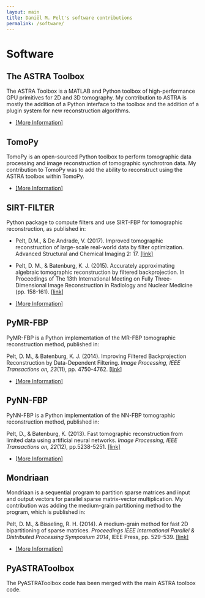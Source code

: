 ```yaml
---
layout: main
title: Daniël M. Pelt's software contributions
permalink: /software/
---
```


# Software

## The ASTRA Toolbox
The ASTRA Toolbox is a MATLAB and Python toolbox of high-performance GPU primitives for 2D and 3D tomography.
My contribution to ASTRA is mostly the addition of a Python interface to the toolbox and the addition of a plugin system for new reconstruction algorithms.

* [\[More Information\]](http://www.astra-toolbox.com)

## TomoPy
TomoPy is an open-sourced Python toolbox to perform tomographic data processing and image reconstruction of tomographic synchrotron data.
My contribution to TomoPy was to add the ability to reconstruct using the ASTRA toolbox within TomoPy.

* [\[More Information\]](https://tomopy.readthedocs.org)

## SIRT-FILTER
Python package to compute filters and use SIRT-FBP for tomographic reconstruction, as published in:

* Pelt, D.M., & De Andrade, V. (2017). Improved tomographic reconstruction of large-scale real-world data by filter optimization. Advanced Structural and Chemical Imaging 2: 17. [\[link\]](http://rdcu.be/niW6)
* Pelt, D. M., & Batenburg, K. J. (2015). Accurately approximating algebraic tomographic reconstruction by filtered backprojection. In Proceedings of The 13th International Meeting on Fully Three-Dimensional Image Reconstruction in Radiology and Nuclear Medicine (pp. 158-161). [\[link\]](http://oai.cwi.nl/oai/asset/23742/23742D.pdf)

* [\[More Information\]](http://dmpelt.gitlab.io/sirtfilter/)

## PyMR-FBP
PyMR-FBP is a Python implementation of the MR-FBP tomographic reconstruction method, published in:

Pelt, D. M., & Batenburg, K. J. (2014). Improving Filtered Backprojection Reconstruction by Data-Dependent Filtering. *Image Processing, IEEE Transactions on, 23*(11), pp. 4750-4762. [\[link\]](http://ieeexplore.ieee.org/stamp/stamp.jsp?tp=&arnumber=6862004&isnumber=6908104)

* [\[More Information\]](http://dmpelt.github.io/pymrfbp/)

## PyNN-FBP
PyNN-FBP is a Python implementation of the NN-FBP tomographic reconstruction method, published in:

Pelt, D., & Batenburg, K. (2013). Fast tomographic reconstruction from limited data using artificial neural networks. *Image Processing, IEEE Transactions on, 22*(12), pp.5238-5251. [\[link\]](http://ieeexplore.ieee.org/stamp/stamp.jsp?tp=&arnumber=6607157&isnumber=6609090)

* [\[More Information\]](http://dmpelt.github.io/pynnfbp/)

## Mondriaan
Mondriaan is a sequential program to partition sparse matrices and input and output vectors for parallel sparse matrix-vector multiplication.
My contribution was adding the medium-grain partitioning method to the program, which is published in:

Pelt, D. M., & Bisseling, R. H. (2014). A medium-grain method for fast 2D bipartitioning of sparse matrices. *Proceedings IEEE International Parallel & Distributed Processing Symposium 2014*, IEEE Press, pp. 529-539. [\[link\]](http://www.staff.science.uu.nl/~bisse101/Articles/mediumgrain14.pdf)

* [\[More Information\]](http://www.staff.science.uu.nl/~bisse101/Mondriaan/mondriaan.html)

## PyASTRAToolbox
The PyASTRAToolbox code has been merged with the main ASTRA toolbox code.

